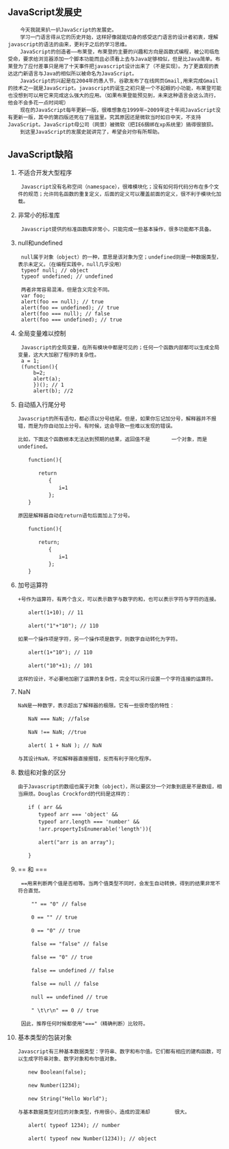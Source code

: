 ## JavaScript发展史

        今天我就来扒一扒JavaScript的发展史。
        学习一门语言得从它的历史开始，这样好像就能切身的感受这门语言的设计者初衷，理解javascript的语法的由来，更利于之后的学习思维。
        JavaScript的创造者——布莱登，布莱登的主要的兴趣和方向是函数式编程，被公司临危受命，要求给浏览器添加一个脚本功能而且必须看上去与Java足够相似，但是比Java简单。布莱登为了应付差事只是用了十天事件把javascript设计出来了（不是实现）。为了更直观的表达这门新语言与Java的相似所以被命名为JavaScript。
        JavaScript的兴起是在2004年的愚人节，谷歌发布了在线网页Gmail,用来完成Gmail的技术之一就是JavaScript。javascript的诞生之初只是一个不起眼的小功能，布莱登可能也没想到可以用它来完成这么强大的应用。（如果布莱登能预见到，未来这种语言会这么流行，他会不会多花一点时间呢）
        现在的JavaScript每年更新一版，很难想象在1999年~2009年这十年间JavaScript没有更新一版，其中的第四版还死在了摇篮里。究其原因还是微软当时如日中天，不支持JavaScript。JavaScript母公司（网景）被微软（把IE6捆绑在xp系统里）搞得很狼狈。
        到这里JavaScript的发展史就讲完了，希望会对你有所帮助。
## JavaScript缺陷

1. 不适合开发大型程序

        Javascript没有名称空间（namespace），很难模块化；没有如何将代码分布在多个文件的规范；允许同名函数的重复定义，后面的定义可以覆盖前面的定义，很不利于模块化加载。


2. 非常小的标准库

        Javascript提供的标准函数库非常小，只能完成一些基本操作，很多功能都不具备。

3. null和undefined

        null属于对象（object）的一种，意思是该对象为空；undefined则是一种数据类型，表示未定义。（在编程实践中，null几乎没用）
        typeof null; // object
        typeof undefined; // undefined

        两者非常容易混淆，但是含义完全不同。
        var foo;
        alert(foo == null); // true
        alert(foo == undefined); // true
        alert(foo === null); // false
        alert(foo === undefined); // true

4. 全局变量难以控制

        Javascript的全局变量，在所有模块中都是可见的；任何一个函数内部都可以生成全局变量，这大大加剧了程序的复杂性。
        a = 1;
        (function(){
            b=2;
            alert(a);
            })(); // 1
            alert(b); //2

5. 自动插入行尾分号

       Javascript的所有语句，都必须以分号结尾。但是，如果你忘记加分号，解释器并不报错，而是为你自动加上分号。有时候，这会导致一些难以发现的错误。

       比如，下面这个函数根本无法达到预期的结果，返回值不是       一个对象，而是undefined。
       
       　　function(){
       
       　　　　return
       　　　　　　{
       　　　　　　　　i=1
       　　　　　　};
       　　}
       
       原因是解释器自动在return语句后面加上了分号。
       
       　　function(){

       　　　　return;
       　　　　　　{
       　　　　　　　　i=1
       　　　　　　};
       　　}
       
6. 加号运算符

       +号作为运算符，有两个含义，可以表示数字与数字的和，也可以表示字符与字符的连接。
       
       　　alert(1+10); // 11
       
       　　alert("1"+"10"); // 110
       
       如果一个操作项是字符，另一个操作项是数字，则数字自动转化为字符。
       
       　　alert(1+"10"); // 110
       
       　　alert("10"+1); // 101
       
       这样的设计，不必要地加剧了运算的复杂性，完全可以另行设置一个字符连接的运算符。
       
7. NaN

       NaN是一种数字，表示超出了解释器的极限。它有一些很奇怪的特性：
       
       　　NaN === NaN; //false
       
       　　NaN !== NaN; //true
       
       　　alert( 1 + NaN ); // NaN
       
       与其设计NaN，不如解释器直接报错，反而有利于简化程序。

8. 数组和对象的区分

       由于Javascript的数组也属于对象（object），所以要区分一个对象到底是不是数组，相当麻烦。Douglas Crockford的代码是这样的：
       
       　　if ( arr &&
       　　　　typeof arr === 'object' &&
       　　　　typeof arr.length === 'number' &&
       　　　　!arr.propertyIsEnumerable('length')){
       
       　　　　alert("arr is an array");
       
       　　}
       
9. == 和 ===

        ==用来判断两个值是否相等。当两个值类型不同时，会发生自动转换，得到的结果非常不符合直觉。
        
        　　"" == "0" // false
        
        　　0 == "" // true
        
        　　0 == "0" // true
        
        　　false == "false" // false
        
        　　false == "0" // true
        
        　　false == undefined // false
        
        　　false == null // false
        
        　　null == undefined // true
        
        　　" \t\r\n" == 0 // true
        
        因此，推荐任何时候都使用"==="（精确判断）比较符。

10. 基本类型的包装对象

        Javascript有三种基本数据类型：字符串、数字和布尔值。它们都有相应的建构函数，可以生成字符串对象、数字对象和布尔值对象。
        
        　　new Boolean(false);
        
        　　new Number(1234);
        
        　　new String("Hello World");
        
        与基本数据类型对应的对象类型，作用很小，造成的混淆却        很大。
        
        　　alert( typeof 1234); // number
        
        　　alert( typeof new Number(1234)); // object
        


        
